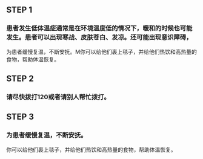 ## STEP 1
### 患者发生低体温症通常是在环境温度低的情况下，暖和的时候也可能发生。患者可以出现寒战、皮肤苍白、发凉。还可能出现意识障碍，
为患者缓慢复温，不断安抚。M你可以给他们裹上毯子，并给他们热饮和高热量的食物，帮助体温恢复。

## STEP 2
### 请尽快拨打120或者请别人帮忙拨打。

## STEP 3
### 为患者缓慢复温，不断安抚。
你可以给他们裹上毯子，并给他们热饮和高热量的食物，帮助体温恢复。